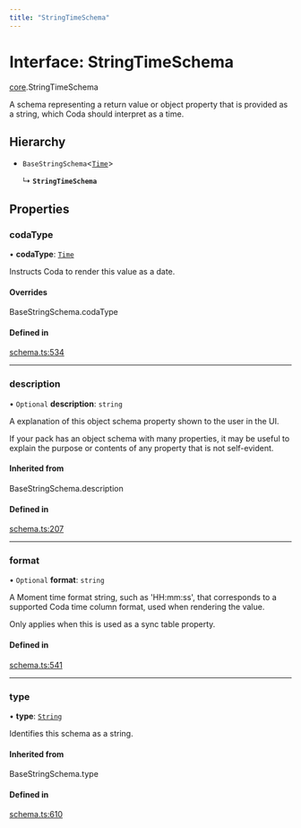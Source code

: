 ```yaml
---
title: "StringTimeSchema"
---
```

# Interface: StringTimeSchema

[core](../modules/core.md).StringTimeSchema

A schema representing a return value or object property that is provided as a string,
which Coda should interpret as a time.

## Hierarchy

- `BaseStringSchema`<[`Time`](../enums/core.ValueHintType.md#time)\>

  ↳ **`StringTimeSchema`**

## Properties

### codaType

• **codaType**: [`Time`](../enums/core.ValueHintType.md#time)

Instructs Coda to render this value as a date.

#### Overrides

BaseStringSchema.codaType

#### Defined in

[schema.ts:534](https://github.com/coda/packs-sdk/blob/main/schema.ts#L534)

___

### description

• `Optional` **description**: `string`

A explanation of this object schema property shown to the user in the UI.

If your pack has an object schema with many properties, it may be useful to
explain the purpose or contents of any property that is not self-evident.

#### Inherited from

BaseStringSchema.description

#### Defined in

[schema.ts:207](https://github.com/coda/packs-sdk/blob/main/schema.ts#L207)

___

### format

• `Optional` **format**: `string`

A Moment time format string, such as 'HH:mm:ss', that corresponds to a supported Coda time column format,
used when rendering the value.

Only applies when this is used as a sync table property.

#### Defined in

[schema.ts:541](https://github.com/coda/packs-sdk/blob/main/schema.ts#L541)

___

### type

• **type**: [`String`](../enums/core.ValueType.md#string)

Identifies this schema as a string.

#### Inherited from

BaseStringSchema.type

#### Defined in

[schema.ts:610](https://github.com/coda/packs-sdk/blob/main/schema.ts#L610)
